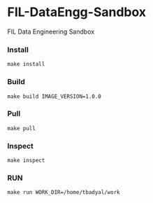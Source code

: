 # FIL-DataEngg-Sandbox
FIL Data Engineering Sandbox
### Install
    make install
### Build
    make build IMAGE_VERSION=1.0.0
### Pull
    make pull
### Inspect
    make inspect
### RUN
    make run WORK_DIR=/home/tbadyal/work